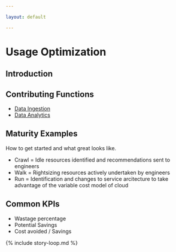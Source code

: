```yaml
---

layout: default

---
```


# Usage Optimization

## Introduction


## Contributing Functions

 * [Data Ingestion](/framework/functions/data-ingestion/)
 * [Data Analytics](/framework/functions/data-analytics/)


## Maturity Examples

How to get started and what great looks like.

 * Crawl = Idle resources identified and recommendations sent to engineers
 * Walk = Rightsizing resources actively undertaken by engineers
 * Run = Identification and changes to service arcitecture to take advantage of the variable cost model of cloud

## Common KPIs

 * Wastage percentage
 * Potential Savings
 * Cost avoided / Savings

{% include story-loop.md %}